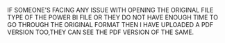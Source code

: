 IF SOMEONE'S FACING ANY ISSUE WITH OPENING THE ORIGINAL FILE TYPE OF THE POWER BI FILE OR THEY DO NOT HAVE ENOUGH TIME TO GO THROUGH THE ORIGINAL FORMAT THEN I HAVE UPLOADED A PDF VERSION TOO,THEY CAN SEE THE PDF VERSION OF THE SAME.
